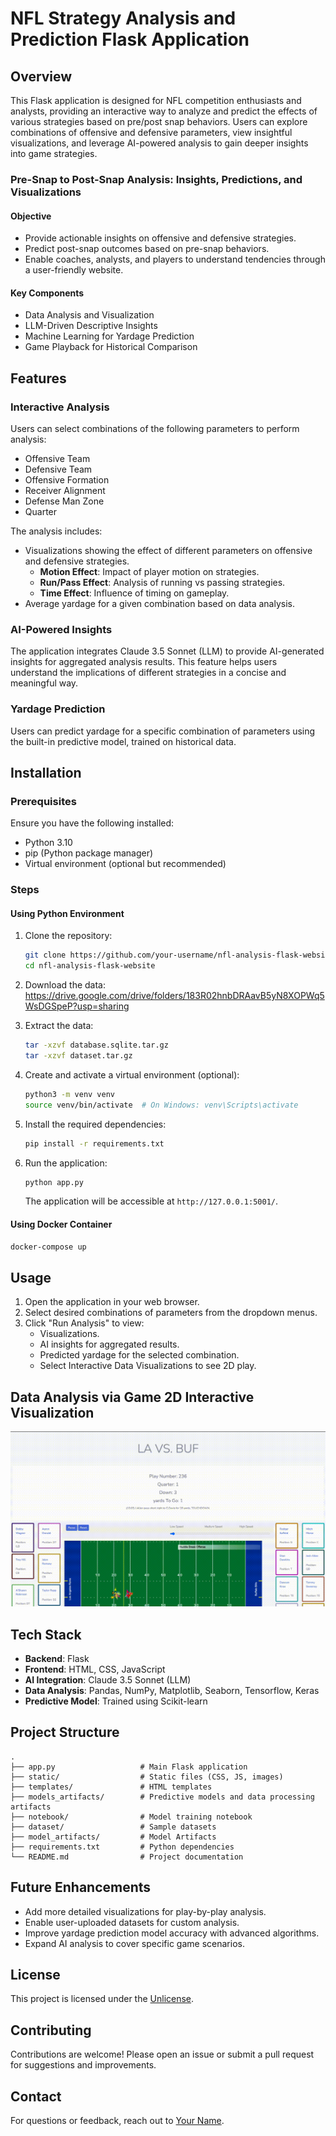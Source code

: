 # NFL Strategy Analysis and Prediction Flask Application

## Overview

This Flask application is designed for NFL competition enthusiasts and analysts, providing an interactive way to analyze and predict the effects of various strategies based on pre/post snap behaviors. Users can explore combinations of offensive and defensive parameters, view insightful visualizations, and leverage AI-powered analysis to gain deeper insights into game strategies.

### Pre-Snap to Post-Snap Analysis: Insights, Predictions, and Visualizations

#### Objective
- Provide actionable insights on offensive and defensive strategies.
- Predict post-snap outcomes based on pre-snap behaviors.
- Enable coaches, analysts, and players to understand tendencies through a user-friendly website.

#### Key Components
- Data Analysis and Visualization
- LLM-Driven Descriptive Insights
- Machine Learning for Yardage Prediction
- Game Playback for Historical Comparison



## Features

### Interactive Analysis
Users can select combinations of the following parameters to perform analysis:
- Offensive Team
- Defensive Team
- Offensive Formation
- Receiver Alignment
- Defense Man Zone
- Quarter

The analysis includes:
- Visualizations showing the effect of different parameters on offensive and defensive strategies.
  - **Motion Effect**: Impact of player motion on strategies.
  - **Run/Pass Effect**: Analysis of running vs passing strategies.
  - **Time Effect**: Influence of timing on gameplay.
- Average yardage for a given combination based on data analysis.

### AI-Powered Insights
The application integrates Claude 3.5 Sonnet (LLM) to provide AI-generated insights for aggregated analysis results. This feature helps users understand the implications of different strategies in a concise and meaningful way.

### Yardage Prediction
Users can predict yardage for a specific combination of parameters using the built-in predictive model, trained on historical data.

## Installation

### Prerequisites
Ensure you have the following installed:
- Python 3.10
- pip (Python package manager)
- Virtual environment (optional but recommended)

### Steps
#### Using Python Environment 

1. Clone the repository:
   ```bash
   git clone https://github.com/your-username/nfl-analysis-flask-website.git
   cd nfl-analysis-flask-website
   ```

2. Download the data:
   https://drive.google.com/drive/folders/183R02hnbDRAavB5yN8XOPWq5WsDGSpeP?usp=sharing

3. Extract the data:
   ```bash
   tar -xzvf database.sqlite.tar.gz
   tar -xzvf dataset.tar.gz
   ```

4. Create and activate a virtual environment (optional):
   ```bash
   python3 -m venv venv
   source venv/bin/activate  # On Windows: venv\Scripts\activate
   ```

5. Install the required dependencies:
   ```bash
   pip install -r requirements.txt
   ```

6. Run the application:
   ```bash
   python app.py
   ```
   The application will be accessible at `http://127.0.0.1:5001/`.

#### Using Docker Container
   ```bash
   docker-compose up
   ```

## Usage
1. Open the application in your web browser.
2. Select desired combinations of parameters from the dropdown menus.
3. Click "Run Analysis" to view:
   - Visualizations.
   - AI insights for aggregated results.
   - Predicted yardage for the selected combination.
   - Select Interactive Data Visualizations to see 2D play.

## Data Analysis via Game 2D Interactive Visualization
   ![Data Analysis via Game 2D Interactive Visualization](static/game/tracking.gif)

## Tech Stack
- **Backend**: Flask
- **Frontend**: HTML, CSS, JavaScript
- **AI Integration**: Claude 3.5 Sonnet (LLM)
- **Data Analysis**: Pandas, NumPy, Matplotlib, Seaborn, Tensorflow, Keras
- **Predictive Model**: Trained using Scikit-learn

## Project Structure
```
.
├── app.py                   # Main Flask application
├── static/                  # Static files (CSS, JS, images)
├── templates/               # HTML templates
├── models_artifacts/        # Predictive models and data processing artifacts
├── notebook/                # Model training notebook
├── dataset/                 # Sample datasets
├── model_artifacts/         # Model Artifacts
├── requirements.txt         # Python dependencies
└── README.md                # Project documentation
```

## Future Enhancements
- Add more detailed visualizations for play-by-play analysis.
- Enable user-uploaded datasets for custom analysis.
- Improve yardage prediction model accuracy with advanced algorithms.
- Expand AI analysis to cover specific game scenarios.

## License
This project is licensed under the [Unlicense](LICENSE).

## Contributing
Contributions are welcome! Please open an issue or submit a pull request for suggestions and improvements.

## Contact
For questions or feedback, reach out to [Your Name](mailto:light.email.work@gmail.com).
